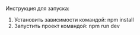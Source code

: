 Инструкция для запуска:

1. Установить зависимости командой: npm install
2. Запустить проект командой: npm run dev
